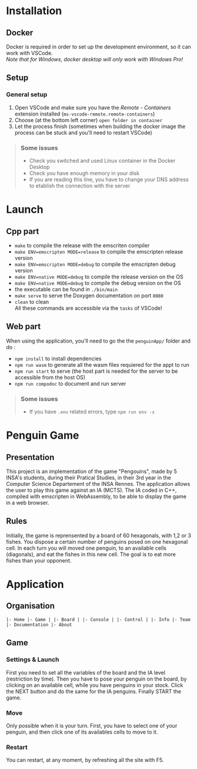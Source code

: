 # Installation

## Docker

Docker is required in order to set up the development environment, so it can work with VSCode.<br>
_Note that for Windows, docker desktop will only work with Windows Pro!_

## Setup

### General setup

1. Open VSCode and make sure you have the _Remote - Containers_ extension installed (`ms-vscode-remote.remote-containers`)
2. Choose (at the bottom left corner) `open folder in container`
3. Let the process finish (sometimes when building the docker image the process can be stuck and you'll need to restart VSCode)

> ### Some issues
>
> - Check you switched and used Linux container in the Docker Desktop
> - Check you have enough memory in your disk
> - If you are reading this line, you have to change your DNS address to etablish the connection with the server

# Launch

## Cpp part

- `make` to compile the release with the emscriten compiler
- `make ENV=emscripten MODE=release` to compile the emscripten release version
- `make ENV=emscripten MODE=debug` to compile the emscripten debug version
- `make ENV=native MODE=debug` to compile the release version on the OS
- `make ENV=native MODE=debug` to compile the debug version on the OS
- the executable can be found in `./bin/main`
- `make serve` to serve the Doxygen documentation on port `8080`
- `clean` to clean
  <br>
  All these commands are accessible via the `tasks` of VSCode!

## Web part

When using the application, you'll need to go the the `penguinApp/` folder and do : 

- `npm install` to install dependencies
- `npm run wasm` to generate all the wasm files requiered for the appt to run
- `npm run start` to serve (the host part is needed for the server to be accessible from the host OS)
- `npm run compodoc` to document and run server

> ### Some issues
>
> - If you have `.env` related errors, type `npm run env -s`

# Penguin Game
## Presentation
This project is an implementation of the game "Pengouins", made by 5 INSA's students, during their Pratical Studies, in their 3rd year in the Computer Science Departement of the INSA Rennes. 
The application allows the user to play this game against an IA (MCTS). The IA coded in C++, compiled with emscripten in WebAssembly, to be able to display the game in a web browser.

## Rules
Initially, the game is reprensented by a board of 60 hexagonals, with 1,2 or 3 fishes. You dispose a certain number of penguins posed on one hexagonal cell. In each turn you will moved one penguin, to an available cells (diagonals), and eat the fishes in this new cell. The goal is to eat more fishes than your opponent.


# Application

## Organisation
`
|- Home
|- Game
| |- Board
| |- Console
| |- Control
| |- Info
|- Team
|- Documentation
|- About
`

## Game
### Settings & Launch
First you need to set all the variables of the board and the IA level (restriction by time).
Then you have to pose your penguin on the board, by clicking on an available cell, while you have penguins in your stock.
Click the NEXT button and do the same for the IA penguins.
Finally START the game.

### Move
Only possible when it is your turn.
First, you have to select one of your penguin, and then click one of its availables cells to move to it.

### Restart
You can restart, at any moment, by refreshing all the site with F5.